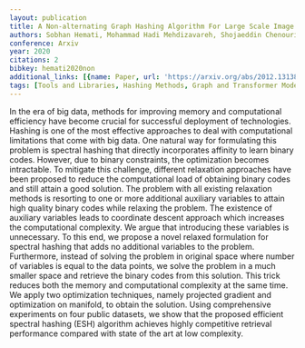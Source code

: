 ```yaml
---
layout: publication
title: A Non-alternating Graph Hashing Algorithm For Large Scale Image Search
authors: Sobhan Hemati, Mohammad Hadi Mehdizavareh, Shojaeddin Chenouri, Hamid R Tizhoosh
conference: Arxiv
year: 2020
citations: 2
bibkey: hemati2020non
additional_links: [{name: Paper, url: 'https://arxiv.org/abs/2012.13138'}]
tags: [Tools and Libraries, Hashing Methods, Graph and Transformer Models]
---
```

In the era of big data, methods for improving memory and computational
efficiency have become crucial for successful deployment of technologies.
Hashing is one of the most effective approaches to deal with computational
limitations that come with big data. One natural way for formulating this
problem is spectral hashing that directly incorporates affinity to learn binary
codes. However, due to binary constraints, the optimization becomes
intractable. To mitigate this challenge, different relaxation approaches have
been proposed to reduce the computational load of obtaining binary codes and
still attain a good solution. The problem with all existing relaxation methods
is resorting to one or more additional auxiliary variables to attain high
quality binary codes while relaxing the problem. The existence of auxiliary
variables leads to coordinate descent approach which increases the
computational complexity. We argue that introducing these variables is
unnecessary. To this end, we propose a novel relaxed formulation for spectral
hashing that adds no additional variables to the problem. Furthermore, instead
of solving the problem in original space where number of variables is equal to
the data points, we solve the problem in a much smaller space and retrieve the
binary codes from this solution. This trick reduces both the memory and
computational complexity at the same time. We apply two optimization
techniques, namely projected gradient and optimization on manifold, to obtain
the solution. Using comprehensive experiments on four public datasets, we show
that the proposed efficient spectral hashing (ESH) algorithm achieves highly
competitive retrieval performance compared with state of the art at low
complexity.